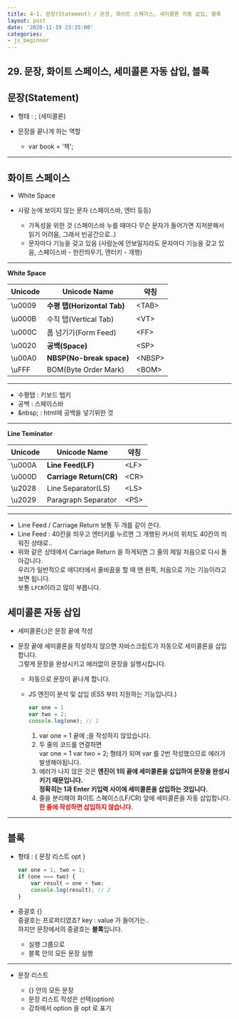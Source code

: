 ```yaml
---
title: 4-1. 문장(Statement) / 문장, 화이트 스페이스, 세미콜론 자동 삽입, 블록
layout: post
date: '2020-11-19 23:35:00'
categories:
- js_beginner
---
```


## 29. 문장, 화이트 스페이스, 세미콜론 자동 삽입, 블록

## 문장(Statement)

* 형태 : ; (세미콜론)
* 문장을 끝나게 하는 역할

    * var book = '책';
    
---

## 화이트 스페이스

* White Space
* 사람 눈에 보이지 않는 문자 (스페이스바, 엔터 등등)

    * 가독성을 위한 것 (스페이스바 누를 때마다 무슨 문자가 들어가면 지저분해서 읽기 어려움, 그래서 빈공간으로..)
    * 문자마다 기능을 갖고 있음 (사람눈에 안보일지라도 문자마다 기능을 갖고 있음, 스페이스바 - 한칸띄우기, 엔터키 - 개행)
    
---

**White Space**

|Unicode|Unicode Name|약칭|
|-------|------------|---|
|\u0009|**수평 탭(Horizontal Tab)**|&lt;TAB&gt;|
|\u000B|수직 탭(Vertical Tab)|&lt;VT&gt;|
|\u000C|폼 넘기기(Form Feed)|&lt;FF&gt;|
|\u0020|**공백(Space)**|&lt;SP&gt;|
|\u00A0|**NBSP(No-break space)**|&lt;NBSP&gt;|
|\uFFF|BOM(Byte Order Mark)|&lt;BOM&gt;|

---

* 수평탭 : 키보드 탭키
* 공백 : 스페이스바
* &amp;nbsp; : html에 공백을 넣기위한 것

---

**Line Teminator**

|Unicode|Unicode Name|약칭|
|-------|------------|---|
|\u000A|**Line Feed(LF)**|&lt;LF&gt;|
|\u000D|**Carriage Return(CR)**|&lt;CR&gt;|
|\u2028|Line Separator(LS)|&lt;LS&gt;|
|\u2029|Paragraph Separator|&lt;PS&gt;|

---

* Line Feed / Carriage Return 보통 두 개를 같이 쓴다.
* Line Feed : 40칸을 띄우고 엔터키를 누르면 그 개행된 커서의 위치도 40칸의 띄워진 상태로..
* 위와 같은 상태에서 Carriage Return 을 하게되면 그 줄의 제일 처음으로 다시 돌아갑니다.  
  우리가 일반적으로 에디터에서 줄바꿈을 할 때 맨 왼쪽, 처음으로 가는 기능이라고 보면 됩니다.  
  보통 `LFCR`이라고 많이 부릅니다.
  
## 세미콜론 자동 삽입

* 세미콜론(;)은 문장 끝에 작성
* 문장 끝에 세미콜론을 작성하지 않으면 자바스크립트가 자동으로 세미콜론을 삽입합니다.  
  그렇게 문장을 완성시키고 에러없이 문장을 실행시킵니다.

    * 자동으로 문장이 끝나게 합니다.
    * JS 엔진이 분석 및 삽입 (ES5 부터 지원하는 기능입니다.)
    
        ```javascript
        var one = 1
        var two = 2;
        console.log(one); // 1
        ```
        
        1. var one = 1 끝에 ;을 작성하지 않았습니다.
        2. 두 줄의 코드를 연결하면  
           var one = 1 var two = 2; 형태가 되며 var 를 2번 작성했으므로 에러가 발생해야됩니다.
        3. 에러가 나지 않은 것은 **엔진이 1의 끝에 세미콜론을 삽입하여 문장을 완성시키기 때문입니다.**  
           **정확히는 1과 Enter 키입력 사이에 세미콜론을 삽입하는 것입니다.**
        4. 줄을 분리해야 화이트 스페이스(LF/CR) 앞에 세미콜론을 자동 삽입합니다.  
           **<span style="color:red">한 줄에 작성하면 삽입하지 않습니다.</span>**
           
---

## 블록

* 형태 : { 문장 리스트 opt }

    ```javascript
    var one = 1, two = 1;
    if (one === two) {
        var result = one + two;
        console.log(result); // 2
    }
    ```

* 중괄호 {}  
  중괄호는 프로퍼티였죠? key : value 가 들어가는..  
  하지만 문장에서의 중괄호는 **블록**입니다. 

    * 실행 그룹으로
    * 블록 안의 모든 문장 실행
    
---

* 문장 리스트

    * {} 안의 모든 문장
    * 문장 리스트 작성은 선택(option)
    * 강좌에서 option 을 opt 로 표기